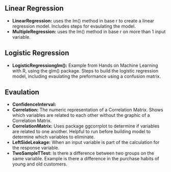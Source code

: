 ## Linear Regression 

- **LinearRegression:** uses the lm() method in base r to create a linear regression model. Includes steps for evaulating the model. 
- **MultipleRegression:** uses the lm() method in base r on more than 1 input variable. 

## Logistic Regression 

- **LogisticRegressionglm():** Example from Hands on Machine Learning with R, using the glm() package. Steps to build the logistic regression model, including evaulating the preformance using a confusion matrix. 

## Evaulation 

- **ConfidenceInterval:** 
- **Correlation:** The numeric representation of a Correlation Matrix. Shows which variables are related to each other without the graphic of a Correlation Matrix. 
- **CorrelationMatrix:** Uses package ggcorrplot to determine if variables are related to one another. Helpful to run before building model to determine which variables to eliminate. 
- **LeftSideLeakage:** When an input variable is part of the calculation for the response variable. 
- **TwoSampleTTest:** Is there a difference between two groups on the same variable. Example is there a difference in the purchase habits of young and old customers. 

